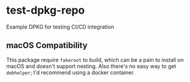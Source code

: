 # test-dpkg-repo
Example DPKG for testing CI/CD integration

## macOS Compatibility

This package require `fakeroot` to build, which can be a pain to install on macOS and doesn't support nesting. Also there's no easy way to get `debhelper`; I'd recommend using a docker container.